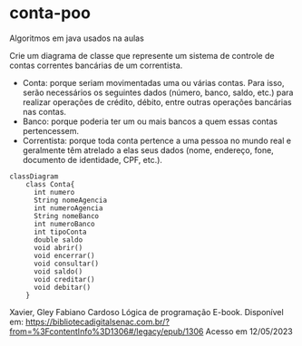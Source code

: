 # conta-poo
Algoritmos em java usados na aulas

Crie um diagrama de classe que represente um sistema de controle de contas correntes bancárias de um correntista.

- Conta: porque seriam movimentadas uma ou várias contas. Para isso, serão necessários os seguintes dados (número, banco, saldo, etc.) para realizar operações de crédito, débito, entre outras operações bancárias nas contas. 
- Banco: porque poderia ter um ou mais bancos a quem essas contas pertencessem.
- Correntista: porque toda conta pertence a uma pessoa no mundo real e geralmente têm atrelado a elas seus dados (nome, endereço, fone, documento de identidade, CPF, etc.).

```mermaid
classDiagram    
    class Conta{
      int numero
      String nomeAgencia
      int numeroAgencia
      String nomeBanco
      int numeroBanco
      int tipoConta
      double saldo
      void abrir()
      void encerrar()
      void consultar()
      void saldo()
      void creditar()
      void debitar()
    }
```

Xavier, Gley Fabiano Cardoso
Lógica de programação
E-book. Disponível em: https://bibliotecadigitalsenac.com.br/?from=%3FcontentInfo%3D1306#/legacy/epub/1306
Acesso em 12/05/2023
